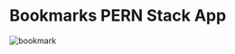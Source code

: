 # Bookmarks PERN Stack App

![bookmark](https://images.unsplash.com/photo-1581447109081-3656e3f87cbf?ixlib=rb-4.0.3&ixid=MnwxMjA3fDB8MHxwaG90by1wYWdlfHx8fGVufDB8fHx8&auto=format&fit=crop&w=1252&q=80)
